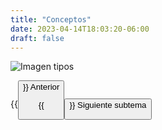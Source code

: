 ```yaml
---
title: "Conceptos"
date: 2023-04-14T18:03:20-06:00
draft: false
---
```


![Imagen tipos](/posts/img/unidad1/tipos.webp#center)

{{<button class=myButtonTwo relref="/posts/curso/unidad1/tipos/video.md">}} Anterior

{{<button class=myButton relref="/posts/curso/unidad1/funcionamiento/introduccion.md">}} Siguiente subtema